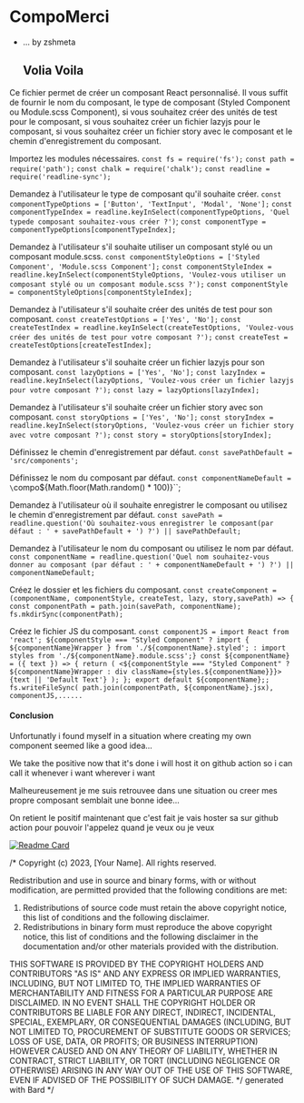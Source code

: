 # CompoMerci
* ... by zshmeta
  
  ## Volia Voila

 Ce fichier permet de créer un composant React personnalisé.
 Il vous suffit de fournir le nom du composant, le type de composant (Styled Component ou Module.scss Component),
 si vous souhaitez créer des unités de test pour le composant, si vous souhaitez créer un fichier lazyjs pour le composant,
 si vous souhaitez créer un fichier story avec le composant et le chemin d'enregistrement du composant.

 Importez les modules nécessaires.
`const fs = require('fs');`
`const path = require('path');`
`const chalk = require('chalk');`
`const readline = require('readline-sync');`

 Demandez à l'utilisateur le type de composant qu'il souhaite créer.
`const componentTypeOptions = ['Button', 'TextInput', 'Modal', 'None'];`
`const componentTypeIndex = readline.keyInSelect(componentTypeOptions, 'Quel typede composant souhaitez-vous créer ?')`;
`const componentType = componentTypeOptions[componentTypeIndex];`

 Demandez à l'utilisateur s'il souhaite utiliser un composant stylé ou un composant module.scss.
`const componentStyleOptions = ['Styled Component', 'Module.scss Component'];`
`const componentStyleIndex = readline.keyInSelect(componentStyleOptions, 'Voulez-vous utiliser un composant stylé ou un composant module.scss ?');`
`const componentStyle = componentStyleOptions[componentStyleIndex];`

 Demandez à l'utilisateur s'il souhaite créer des unités de test pour son composant.
`const createTestOptions = ['Yes', 'No'];`
`const createTestIndex = readline.keyInSelect(createTestOptions, 'Voulez-vous créer des unités de test pour votre composant ?');`
`const createTest = createTestOptions[createTestIndex];`

 Demandez à l'utilisateur s'il souhaite créer un fichier lazyjs pour son composant.
`const lazyOptions = ['Yes', 'No'];`
`const lazyIndex = readline.keyInSelect(lazyOptions, 'Voulez-vous créer un fichier lazyjs pour votre composant ?');`
`const lazy = lazyOptions[lazyIndex];`

 Demandez à l'utilisateur s'il souhaite créer un fichier story avec son composant.
`const storyOptions = ['Yes', 'No'];`
`const storyIndex = readline.keyInSelect(storyOptions, 'Voulez-vous créer un fichier story avec votre composant ?');`
`const story = storyOptions[storyIndex];`

 Définissez le chemin d'enregistrement par défaut.
`const savePathDefault = 'src/components';`

 Définissez le nom du composant par défaut.
`const componentNameDefault = \`compo${Math.floor(Math.random() * 100)}\``;

 Demandez à l'utilisateur où il souhaite enregistrer le composant ou utilisez le chemin d'enregistrement par défaut.
`const savePath = readline.question('Où souhaitez-vous enregistrer le composant(par défaut : ' + savePathDefault + ') ?') || savePathDefault;`

 Demandez à l'utilisateur le nom du composant ou utilisez le nom par défaut.
`const componentName = readline.question('Quel nom souhaitez-vous donner au composant (par défaut : ' + componentNameDefault + ') ?') || componentNameDefault;`

 Créez le dossier et les fichiers du composant.
`const createComponent = (componentName, componentStyle, createTest, lazy, story,savePath) => {
  const componentPath = path.join(savePath, componentName);
  fs.mkdirSync(componentPath);`

   Créez le fichier JS du composant.
  `const componentJS = import React from 'react';
  ${componentStyle === "Styled Component" ? import { ${componentName}Wrapper } from './${componentName}.styled'; : import styles from './${componentName}.module.scss';}
  const ${componentName} = ({ text }) => {
    return (
      <${componentStyle === "Styled Component" ? ${componentName}Wrapper : div className={styles.${componentName}}}>
        {text || 'Default Text'}
      );
  };
  export default ${componentName};;
  fs.writeFileSync(
    path.join(componentPath, ${componentName}.jsx),
    componentJS,......
 `


 #### Conclusion

 Unfortunatly i found myself in a situation where creating my own component seemed like a good idea...

We take the positive now that it's done i will host it on github action so i can call it whenever i want wherever i want


 Malheureusement je me suis retrouvee dans une situation ou creer mes propre composant semblait une bonne idee...

 On retient le positif maintenant que c'est fait je vais hoster sa sur github action pour pouvoir l'appelez quand je veux ou je veux


[![Readme Card](https://github-readme-stats.vercel.app/api/pin/?username=zshmeta&repo=compomerci)](https://github.com/zshmeta/compomerci)


/*
Copyright (c) 2023, [Your Name]. All rights reserved.

Redistribution and use in source and binary forms, with or without
modification, are permitted provided that the following conditions are met:

1. Redistributions of source code must retain the above copyright notice, this
   list of conditions and the following disclaimer.
2. Redistributions in binary form must reproduce the above copyright notice,
   this list of conditions and the following disclaimer in the documentation
   and/or other materials provided with the distribution.

THIS SOFTWARE IS PROVIDED BY THE COPYRIGHT HOLDERS AND CONTRIBUTORS "AS IS" AND
ANY EXPRESS OR IMPLIED WARRANTIES, INCLUDING, BUT NOT LIMITED TO, THE IMPLIED
WARRANTIES OF MERCHANTABILITY AND FITNESS FOR A PARTICULAR PURPOSE ARE
DISCLAIMED. IN NO EVENT SHALL THE COPYRIGHT HOLDER OR CONTRIBUTORS BE LIABLE FOR
ANY DIRECT, INDIRECT, INCIDENTAL, SPECIAL, EXEMPLARY, OR CONSEQUENTIAL DAMAGES
(INCLUDING, BUT NOT LIMITED TO, PROCUREMENT OF SUBSTITUTE GOODS OR SERVICES;
LOSS OF USE, DATA, OR PROFITS; OR BUSINESS INTERRUPTION) HOWEVER CAUSED AND
ON ANY THEORY OF LIABILITY, WHETHER IN CONTRACT, STRICT LIABILITY, OR TORT
(INCLUDING NEGLIGENCE OR OTHERWISE) ARISING IN ANY WAY OUT OF THE USE OF THIS
SOFTWARE, EVEN IF ADVISED OF THE POSSIBILITY OF SUCH DAMAGE.
*/
generated with Bard
*/
